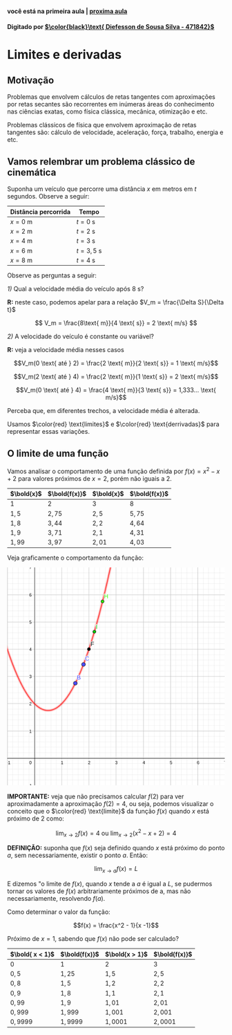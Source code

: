  <script>
  MathJax = {
    tex: {inlineMath: [['$', '$'], ['\\(', '\\)']]}
  };
  </script>
  <script id="MathJax-script" async src="https://cdn.jsdelivr.net/npm/mathjax@3/es5/tex-chtml.js"></script>
  
   <script src="https://cdn.jsdelivr.net/npm/mermaid@8.4.0/dist/mermaid.min.js"></script>
 <script>mermaid.initialize({startOnLoad:true});</script>

#### você está na primeira aula | [proxima aula](./03-09-19-limites-e-derrivadas.html)

#### Digitado por [$\color{black}\text{ Diefesson de Sousa Silva - 471842}$](mailto://diefesson.so@gmail.com)

# Limites e derivadas

## Motivação

Problemas que envolvem cálculos de retas tangentes com aproximações por retas secantes são recorrentes em inúmeras áreas do conhecimento nas ciências exatas, como física clássica, mecânica, otimização e etc.

Problemas clássicos de física que envolvem aproximação de retas tangentes são: cálculo de velocidade, aceleração, força, trabalho, energia e etc.

## Vamos relembrar um problema clássico de cinemática

Suponha um veículo que percorre uma distância $x$ em metros em $t$ segundos. Observe a seguir:

Distância percorrida | Tempo
-|-
$x = 0 \text{ m}$ | $t = 0 \text{ s}$
$x = 2 \text{ m}$ | $t = 2 \text{ s}$
$x = 4 \text{ m}$ | $t = 3 \text{ s}$
$x = 6 \text{ m}$ | $t = 3,5 \text{ s}$
$x = 8 \text{ m}$ | $t = 4 \text{ s}$

Observe as perguntas a seguir:

*1)* Qual a velocidade média do veículo após $8 \text{ s}$?

**R:** neste caso, podemos apelar para a relação $V_m = \frac{\Delta S}{\Delta t}$

$$
V_m = \frac{8\text{ m}}{4 \text{ s}} = 2 \text{ m/s}
$$

*2)* A velocidade do veículo é constante ou variável?

**R:** veja a velocidade média nesses casos

$$V_m(0 \text{ até } 2) = \frac{2 \text{ m}}{2 \text{ s}} = 1 \text{ m/s}$$

$$V_m(2 \text{ até } 4) = \frac{2 \text{ m}}{1 \text{ s}} = 2 \text{ m/s}$$

$$V_m(0 \text{ até } 4) = \frac{4 \text{ m}}{3 \text{ s}} = 1,333... \text{ m/s}$$

Perceba que, em diferentes trechos, a velocidade média é alterada.

Usamos $\color{red} \text{limites}$ e $\color{red} \text{derrivadas}$ para representar essas variações.

## O limite de uma função

Vamos analisar o comportamento de uma função definida por $f(x) = x^2 - x + 2$ para valores próximos de $x = 2$, porém não iguais a $2$.

$\bold{x}$ | $\bold{f(x)}$ | $\bold{x}$ | $\bold{f(x)}$
-|-|-|-
$1$ | $2$ | $3$ | $8$
$1,5$ | $2,75$ | $2,5$ | $5,75$
$1,8$ | $3,44$ | $2,2$ | $4,64$
$1,9$ | $3,71$ | $2,1$ | $4,31$
$1,99$ | $3,97$ | $2,01$ | $4,03$

Veja graficamente o comportamento da função:

![função-1](./img/funcao-1.png)

**IMPORTANTE:** veja que não precisamos calcular $f(2)$ para ver aproximadamente a aproximação $f(2) = 4$, ou seja, podemos visualizar o conceito que o $\color{red} \text{limite}$ da função $f(x)$ quando $x$ está próximo de $2$ como:

$$
\lim_{x \rightarrow 2} f(x) = 4 \text{ ou } \lim_{x \rightarrow 2} (x^2 - x + 2) = 4
$$

**DEFINIÇÃO:** suponha que $f(x)$ seja definido quando $x$ está próximo do ponto $a$, sem necessariamente, existir o ponto $a$. Então:

$$
\lim_{x \rightarrow a} f(x) = L
$$

E dizemos "o limite de $f(x)$, quando $x$ tende a $a$ é igual a $L$, se pudermos tornar os valores de $f(x)$ arbitrariamente próximos de a, mas não necessariamente, resolvendo $f(a)$.

Como determinar o valor da função:

$$f(x) = \frac{x^2 - 1}{x -1}$$

Próximo de $x = 1$, sabendo que $f(x)$ não pode ser calculado?

$\bold{ x < 1}$ | $\bold{f(x)}$ | $\bold{x > 1}$ | $\bold{f(x)}$
-|-|-|-
$0$      | $1$      | $2$      | $3$
$0,5$    | $1,25$   | $1,5$    | $2,5$
$0,8$    | $1,5$    | $1,2$    | $2,2$
$0,9$    | $1,8$    | $1,1$    | $2,1$
$0,99$   | $1,9$    | $1,01$   | $2,01$
$0,999$  | $1,999$  | $1,001$  | $2,001$
$0,9999$ | $1,9999$ | $1,0001$ | $2,0001$
